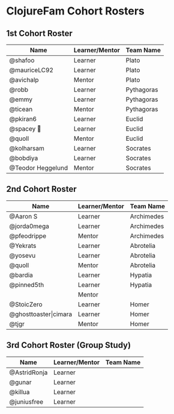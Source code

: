 # ClojureFam Cohort Rosters

## 1st Cohort Roster
|Name|Learner/Mentor|Team Name|
|----|----|----|
|@shafoo|Learner|Plato|
|@mauriceLC92|Learner|Plato|
|@avichalp|Mentor|Plato|
|@robb|Learner|Pythagoras|
|@emmy|Learner|Pythagoras|
|@ticean|Mentor|Pythagoras|
|@pkiran6|Learner|Euclid|
|@spacey 🌌|Learner|Euclid|
|@quoll|Mentor|Euclid|
|@kolharsam|Learner|Socrates|
|@bobdiya|Learner|Socrates|
|@Teodor Heggelund|Mentor|Socrates|

## 2nd Cohort Roster
|Name|Learner/Mentor|Team Name|
|----|----|----|
|@Aaron S|Learner|Archimedes
|@jorda0mega|Learner|Archimedes
|@pfeodrippe|Mentor|Archimedes
|@Yekrats|Learner|Abrotelia
|@yosevu|Learner|Abrotelia
|@quoll|Mentor|Abrotelia
|@bardia|Learner|Hypatia
|@pinned5th|Learner|Hypatia
||Mentor|
|@StoicZero|Learner|Homer
|@ghosttoaster\|cimara|Learner|Homer
|@tjgr|Mentor|Homer

## 3rd Cohort Roster (Group Study)
|Name|Learner/Mentor|Team Name|
|----|----|----|
|@AstridRonja|Learner
|@gunar|Learner
|@killua|Learner
|@juniusfree|Learner
